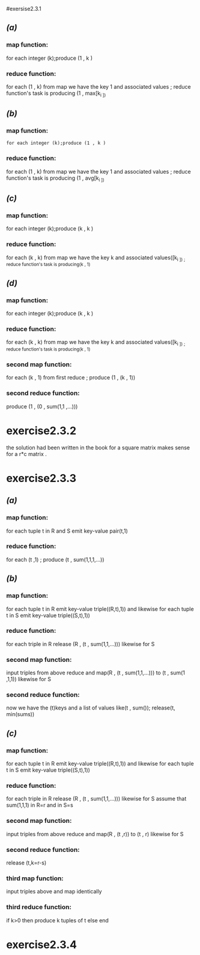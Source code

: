#exersise2.3.1
## _(a)_   
### map function:
for each integer (k);produce (1 , k )
### reduce function:
for each (1 , k) from map we have the key 1 and associated values ; reduce function's task is producing (1 , max[k<sub>i ])

## _(b)_
### map function:
    for each integer (k);produce (1 , k )
### reduce function:
for each (1 , k) from map we have the key 1 and associated values ; reduce function's task is producing (1 , avg[k<sub>i ])
    
## _(c)_    
### map function:
for each integer (k);produce (k , k )
### reduce function:
for each (k , k) from map we have the key k and associated values([k<sub>i   ]) ; reduce  function's task is producing(k , 1) 

## _(d)_    
### map function:
for each integer (k);produce (k , k )
### reduce function:
for each (k , k) from map we have the key k and associated values([k<sub>i   ]) ; reduce  function's task is producing(k , 1)
    
### second map function:
for each (k , 1) from first reduce ; produce (1 , (k , 1))
###  second reduce function:
 produce (1 , (0 , sum(1,1 ,...)))
 
 
 # exercise2.3.2
 the solution had been written in the book for a square matrix makes sense for a r*c matrix .
 
  # exercise2.3.3
  ## _(a)_
  ### map function:
  for each tuple t in R and S emit key-value pair(t,1)
  ### reduce function:
  for each (t ,1) ; produce (t , sum(1,1,1,...))
  ## _(b)_
   ### map function:
 for each tuple t in R  emit key-value triple((R,t),1)) and likewise for  each tuple t in S  emit key-value triple((S,t),1))
  ### reduce function:
  for each triple in  R release (R , (t , sum(1,1,...))) likewise for S
   ### second map function:
   input triples from above reduce and map(R , (t , sum(1,1,...))) to (t , sum(1 ,1,1))  likewise for S
   ### second reduce function:
   now we have the (t)keys  and  a list of values like(t , sum());  release(t, min(sums))
   ## _(c)_
   ### map function:
  for each tuple t in R  emit key-value triple((R,t),1)) and likewise for  each tuple t in S  emit key-value triple((S,t),1))
  ### reduce function:
  for each triple in  R release (R , (t , sum(1,1,...))) likewise for S
  assume that sum(1,1,1) in R=r and in S=s
   ### second map function:
   input triples from above reduce and map(R , (t ,r)) to (t , r)  likewise for S
   ### second reduce function:
  release (t,k=r-s)
  
   ### third map function:
   input triples above and map identically
   ### third reduce function:
   if k>0 then produce k tuples of t else end
  # exercise2.3.4
  
  
    
